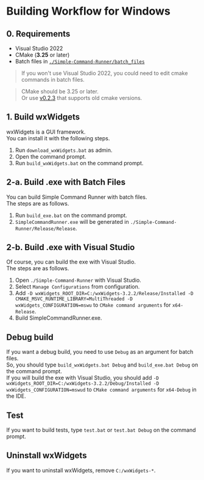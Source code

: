 # Building Workflow for Windows

## 0. Requirements

-   Visual Studio 2022
-   CMake (**3.25** or later)
-   Batch files in [`./Simple-Command-Runner/batch_files`](../batch_files)

> If you won't use Visual Studio 2022, you could need to edit cmake commands in batch files.  

> CMake should be 3.25 or later.  
> Or use [v0.2.3](https://github.com/matyalatte/Simple-Command-Runner/tree/v0.2.3) that supports old cmake versions.  

## 1. Build wxWidgets

wxWidgets is a GUI framework.  
You can install it with the following steps.

1.  Run `download_wxWidgets.bat` as admin.
2.  Open the command prompt.
3.  Run `build_wxWidgets.bat` on the command prompt.

## 2-a. Build .exe with Batch Files

You can build Simple Command Runner with batch files.  
The steps are as follows.

1.  Run `build_exe.bat` on the command prompt.
2.  `SimpleCommandRunner.exe` will be generated in `./Simple-Command-Runner/Release/Release`.

## 2-b. Build .exe with Visual Studio

Of course, you can build the exe with Visual Studio.  
The steps are as follows.

1.  Open `./Simple-Command-Runner` with Visual Studio.  
2.  Select `Manage Configurations` from configuration.  
3.  Add `-D wxWidgets_ROOT_DIR=C:/wxWidgets-3.2.2/Release/Installed -D CMAKE_MSVC_RUNTIME_LIBRARY=MultiThreaded -D wxWidgets_CONFIGURATION=mswu` to `CMake command arguments` for `x64-Release`.  
4.  Build SimpleCommandRunner.exe.  

## Debug build

If you want a debug build, you need to use `Debug` as an argument for batch files.  
So, you should type `build_wxWidgets.bat Debug` and `build_exe.bat Debug` on the command prompt.  
If you will build the exe with Visual Studio, you should add `-D wxWidgets_ROOT_DIR=C:/wxWidgets-3.2.2/Debug/Installed -D wxWidgets_CONFIGURATION=mswud` to `CMake command arguments` for `x64-Debug` in the IDE.

## Test

If you want to build tests, type `test.bat` or `test.bat Debug` on the command prompt.

## Uninstall wxWidgets

If you want to uninstall wxWidgets, remove `C:/wxWidgets-*`.